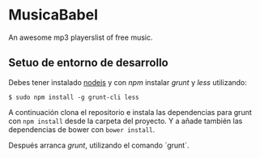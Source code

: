 # MusicaBabel   
An awesome mp3 playerslist of free music.

## Setuo de entorno de desarrollo

Debes tener instalado [nodejs](http://nodejs.org/en/) y con *npm* instalar *grunt* y *less* utilizando:

```
$ sudo npm install -g grunt-cli less
```

A continuación clona el repositorio e instala las dependencias para grunt con `npm install` desde la carpeta del proyecto. Y a añade también las dependencias de bower con `bower install`.

Después arranca *grunt*, utilizando el comando ´grunt´.


